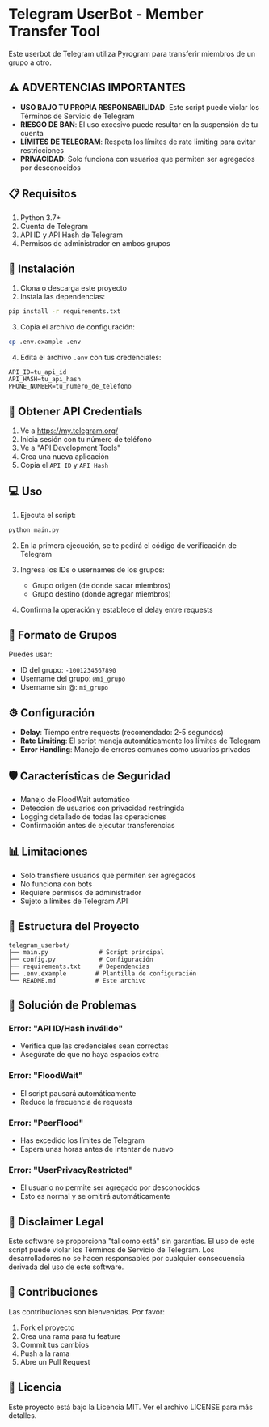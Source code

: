 # Telegram UserBot - Member Transfer Tool

Este userbot de Telegram utiliza Pyrogram para transferir miembros de un grupo a otro.

## ⚠️ ADVERTENCIAS IMPORTANTES

- **USO BAJO TU PROPIA RESPONSABILIDAD**: Este script puede violar los Términos de Servicio de Telegram
- **RIESGO DE BAN**: El uso excesivo puede resultar en la suspensión de tu cuenta
- **LÍMITES DE TELEGRAM**: Respeta los límites de rate limiting para evitar restricciones
- **PRIVACIDAD**: Solo funciona con usuarios que permiten ser agregados por desconocidos

## 📋 Requisitos

1. Python 3.7+
2. Cuenta de Telegram
3. API ID y API Hash de Telegram
4. Permisos de administrador en ambos grupos

## 🚀 Instalación

1. Clona o descarga este proyecto
2. Instala las dependencias:
```bash
pip install -r requirements.txt
```

3. Copia el archivo de configuración:
```bash
cp .env.example .env
```

4. Edita el archivo `.env` con tus credenciales:
```
API_ID=tu_api_id
API_HASH=tu_api_hash
PHONE_NUMBER=tu_numero_de_telefono
```

## 🔑 Obtener API Credentials

1. Ve a https://my.telegram.org/
2. Inicia sesión con tu número de teléfono
3. Ve a "API Development Tools"
4. Crea una nueva aplicación
5. Copia el `API ID` y `API Hash`

## 💻 Uso

1. Ejecuta el script:
```bash
python main.py
```

2. En la primera ejecución, se te pedirá el código de verificación de Telegram

3. Ingresa los IDs o usernames de los grupos:
   - Grupo origen (de donde sacar miembros)
   - Grupo destino (donde agregar miembros)

4. Confirma la operación y establece el delay entre requests

## 📝 Formato de Grupos

Puedes usar:
- ID del grupo: `-1001234567890`
- Username del grupo: `@mi_grupo`
- Username sin @: `mi_grupo`

## ⚙️ Configuración

- **Delay**: Tiempo entre requests (recomendado: 2-5 segundos)
- **Rate Limiting**: El script maneja automáticamente los límites de Telegram
- **Error Handling**: Manejo de errores comunes como usuarios privados

## 🛡️ Características de Seguridad

- Manejo de FloodWait automático
- Detección de usuarios con privacidad restringida
- Logging detallado de todas las operaciones
- Confirmación antes de ejecutar transferencias

## 📊 Limitaciones

- Solo transfiere usuarios que permiten ser agregados
- No funciona con bots
- Requiere permisos de administrador
- Sujeto a límites de Telegram API

## 🔧 Estructura del Proyecto

```
telegram_userbot/
├── main.py              # Script principal
├── config.py            # Configuración
├── requirements.txt     # Dependencias
├── .env.example        # Plantilla de configuración
└── README.md           # Este archivo
```

## 🐛 Solución de Problemas

### Error: "API ID/Hash inválido"
- Verifica que las credenciales sean correctas
- Asegúrate de que no haya espacios extra

### Error: "FloodWait"
- El script pausará automáticamente
- Reduce la frecuencia de requests

### Error: "PeerFlood"
- Has excedido los límites de Telegram
- Espera unas horas antes de intentar de nuevo

### Error: "UserPrivacyRestricted"
- El usuario no permite ser agregado por desconocidos
- Esto es normal y se omitirá automáticamente

## 📜 Disclaimer Legal

Este software se proporciona "tal como está" sin garantías. El uso de este script puede violar los Términos de Servicio de Telegram. Los desarrolladores no se hacen responsables por cualquier consecuencia derivada del uso de este software.

## 🤝 Contribuciones

Las contribuciones son bienvenidas. Por favor:
1. Fork el proyecto
2. Crea una rama para tu feature
3. Commit tus cambios
4. Push a la rama
5. Abre un Pull Request

## 📄 Licencia

Este proyecto está bajo la Licencia MIT. Ver el archivo LICENSE para más detalles.
